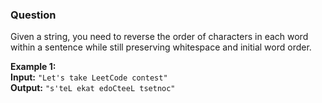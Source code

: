 ### Question
<p>Given a string, you need to reverse the order of characters in each word within a sentence while still preserving whitespace and initial word order.</p>

__Example 1:__<br/>
__Input:__ `"Let's take LeetCode contest"`<br/>
__Output:__ `"s'teL ekat edoCteeL tsetnoc"`<br/>
